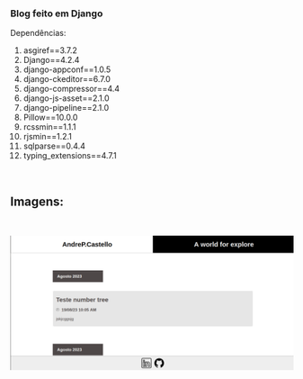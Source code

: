 ### Blog feito em Django

Dependências:

1. asgiref==3.7.2
2. Django==4.2.4
3. django-appconf==1.0.5
4. django-ckeditor==6.7.0
5. django-compressor==4.4
6. django-js-asset==2.1.0
7. django-pipeline==2.1.0
8. Pillow==10.0.0
9. rcssmin==1.1.1
10. rjsmin==1.2.1
11. sqlparse==0.4.4
11. typing_extensions==4.7.1

&nbsp;
&nbsp;
## Imagens:
&nbsp;

![Blog image!](/assets/imgs/blog.png "blog-images")
